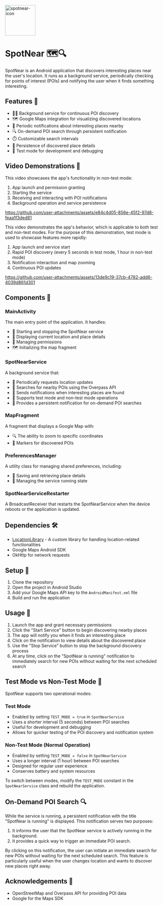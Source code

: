 <img src="https://github.com/user-attachments/assets/c21cba80-e742-4b52-9711-0dddbfefbc37" alt="spotnear-icon" width="100" height="100">

# SpotNear 🗺️🔍

SpotNear is an Android application that discovers interesting places near the user's location. It
runs as a background service, periodically checking for points of interest (POIs) and notifying the
user when it finds something interesting.

## Features 🌟

- 🏃‍♂️ Background service for continuous POI discovery
- 🗺️ Google Maps integration for visualizing discovered locations
- 🔔 Periodic notifications about interesting places nearby
- 🔍 On-demand POI search through persistent notification
- ⏱️ Customizable search intervals
- 💾 Persistence of discovered place details
- 🧪 Test mode for development and debugging

## Video Demonstrations 🎥

This video showcases the app's functionality in non-test mode:

1. App launch and permission granting
2. Starting the service
3. Receiving and interacting with POI notifications
4. Background operation and service persistence



https://github.com/user-attachments/assets/e84c4d05-856e-45f2-97d8-feaa1f3ded81



This video demonstrates the app's behavior, which is applicable to both test and non-test modes. For the purpose of this demonstration, test mode is used to showcase features more rapidly:

1. App launch and service start
2. Rapid POI discovery (every 5 seconds in test mode, 1 hour in non-test mode)
3. Notification interaction and map zooming
4. Continuous POI updates



https://github.com/user-attachments/assets/13de9c19-37cb-4782-add6-4039d861d301



## Components 🧩

### MainActivity

The main entry point of the application. It handles:

- 🚀 Starting and stopping the SpotNear service
- 📍 Displaying current location and place details
- 🔐 Managing permissions
- 🗺️ Initializing the map fragment

### SpotNearService

A background service that:

- 📡 Periodically requests location updates
- 🔎 Searches for nearby POIs using the Overpass API
- 🔔 Sends notifications when interesting places are found
- 🔀 Supports test mode and non-test mode operations
- 📢 Provides a persistent notification for on-demand POI searches

### MapFragment

A fragment that displays a Google Map with:

- 🔍 The ability to zoom to specific coordinates
- 📌 Markers for discovered POIs

### PreferencesManager

A utility class for managing shared preferences, including:

- 💾 Saving and retrieving place details
- 🔄 Managing the service running state

### SpotNearServiceRestarter

A BroadcastReceiver that restarts the SpotNearService when the device reboots or the application is
updated.

## Dependencies 🛠️

- [LocationLibrary](https://github.com/bendayaniv/LocationLibrary) - A custom library for handling
  location-related functionalities
- Google Maps Android SDK
- OkHttp for network requests

## Setup 🚀

1. Clone the repository
2. Open the project in Android Studio
3. Add your Google Maps API key to the `AndroidManifest.xml` file
4. Build and run the application

## Usage 📱

1. Launch the app and grant necessary permissions
2. Click the "Start Service" button to begin discovering nearby places
3. The app will notify you when it finds an interesting place
4. Click on the notification to view details about the discovered place
5. Use the "Stop Service" button to stop the background discovery process
6. At any time, click on the "SpotNear is running" notification to immediately search for new POIs
   without waiting for the next scheduled search

## Test Mode vs Non-Test Mode 🧪

SpotNear supports two operational modes:

### Test Mode

- Enabled by setting `TEST_MODE = true` in `SpotNearService`
- Uses a shorter interval (5 seconds) between POI searches
- Useful for development and debugging
- Allows for quicker testing of the POI discovery and notification system

### Non-Test Mode (Normal Operation)

- Enabled by setting `TEST_MODE = false` in `SpotNearService`
- Uses a longer interval (1 hour) between POI searches
- Designed for regular user experience
- Conserves battery and system resources

To switch between modes, modify the `TEST_MODE` constant in the `SpotNearService` class and rebuild
the application.

## On-Demand POI Search 🔍

While the service is running, a persistent notification with the title "SpotNear is running" is
displayed. This notification serves two purposes:

1. It informs the user that the SpotNear service is actively running in the background.
2. It provides a quick way to trigger an immediate POI search.

By clicking on this notification, the user can initiate an immediate search for new POIs without
waiting for the next scheduled search. This feature is particularly useful when the user changes
location and wants to discover new places right away.

## Acknowledgements 🙏

- OpenStreetMap and Overpass API for providing POI data
- Google for the Maps SDK
